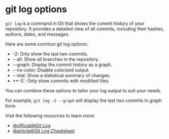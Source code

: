 # git log options

`git log` is a command in Git that shows the commit history of your repository. It provides a detailed view of all commits, including their hashes, authors, dates, and messages.

Here are some common git log options:

- -2: Only show the last two commits.
- --all: Show all branches in the repository.
- --graph: Display the commit history as a graph.
- --no-color: Disable colorized output.
- --stat: Show a statistical summary of changes.
- **-S`: Only show commits with modified files.

You can combine these options to tailor your log output to suit your needs.

For example, `git log -2 --graph` will display the last two commits in graph form.

Visit the following resources to learn more:

- [@official@Git Log](https://git-scm.com/docs/git-log)
- [@article@Git Log Cheatsheet](https://elijahmanor.com/blog/git-log)